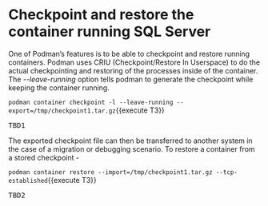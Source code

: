 # Checkpoint and restore the container running SQL Server

One of Podman’s features is to be able to checkpoint and restore running containers. Podman uses CRIU (Checkpoint/Restore In Userspace) to do the actual checkpointing and restoring of the processes inside of the container. The *--leave-running* option tells podman to generate the checkpoint while keeping
the container running.

`podman container checkpoint -l --leave-running --export=/tmp/checkpoint1.tar.gz`{{execute T3}}

<pre class="file">
TBD1
</pre>

The exported checkpoint file can then be transferred to another system in the case of a migration or debugging scenario. To restore a container from a 
stored checkpoint -

`podman container restore --import=/tmp/checkpoint1.tar.gz --tcp-established`{{execute T3}}

<pre class="file">
TBD2
</pre>
